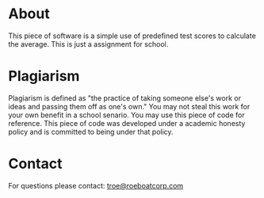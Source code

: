 # About
This piece of software is a simple use of predefined test scores to calculate the average. This is just a assignment for school.

# Plagiarism
Plagiarism is defined as "the practice of taking someone else's work or ideas and passing them off as one's own." You may not steal this work for your own benefit in a school senario. You may use this piece of code for reference. This piece of code was developed under a academic honesty policy and is committed to being under that policy.

# Contact
For questions please contact: troe@roeboatcorp.com